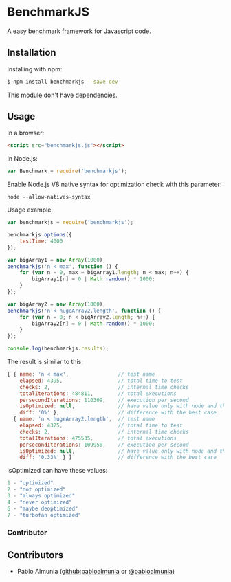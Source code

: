 # BenchmarkJS

A easy benchmark framework for Javascript code.

## Installation

Installing with npm:

```bash
$ npm install benchmarkjs --save-dev
```

This module don't have dependencies.

## Usage

In a browser:

```html
<script src="benchmarkjs.js"></script>
```

In Node.js:

```js
var Benchmark = require('benchmarkjs');
```

Enable Node.js V8 native syntax for optimization check with this parameter:

```
node --allow-natives-syntax
```

Usage example:

```js
var benchmarkjs = require('benchmarkjs');

benchmarkjs.options({
    testTime: 4000
});

var bigArray1 = new Array(1000);
benchmarkjs('n < max', function () {
    for (var n = 0, max = bigArray1.length; n < max; n++) {
        bigArray1[n] = 0 | Math.random() * 1000;
    }
});

var bigArray2 = new Array(1000);
benchmarkjs('n < hugeArray2.length', function () {
    for (var n = 0; n < bigArray2.length; n++) {
        bigArray2[n] = 0 | Math.random() * 1000;
    }
});

console.log(benchmarkjs.results);

```

The result is similar to this:

```js
[ { name: 'n < max',				// test name
    elapsed: 4395,					// total time to test
    checks: 2,						// internal time checks
    totalIterations: 484811,		// total executions
    persecondIterations: 110309,	// execution per second
    isOptimized: null,				// have value only with node and the paramenter --allow-natives-syntax
    diff: '0%' },					// difference with the best case
  { name: 'n < hugeArray2.length',	// test name
    elapsed: 4325,					// total time to test
    checks: 2,						// internal time checks
    totalIterations: 475535,		// total executions
    persecondIterations: 109950,	// execution per second
    isOptimized: null,				// have value only with node and the paramenter --allow-natives-syntax
    diff: '0.33%' } ]				// difference with the best case
```

isOptimized can have these values:

```js
1 - "optimized"
2 - "not optimized"
3 - "always optimized"
4 - "never optimized"
6 - "maybe deoptimized"
7 - "turbofan optimized"
```

### Contributor

## Contributors

* Pablo Almunia ([github:pabloalmunia](https://github.com/pabloalmunia) or [@pabloalmunia](https://twitter.com/pabloalmunia))

